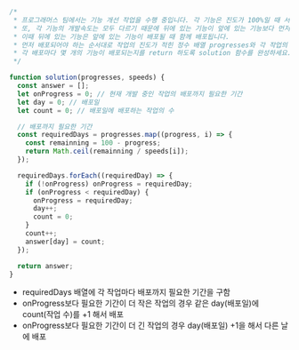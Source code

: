 ```js
/*
 * 프로그래머스 팀에서는 기능 개선 작업을 수행 중입니다. 각 기능은 진도가 100%일 때 서비스에 반영할 수 있습니다.
 * 또, 각 기능의 개발속도는 모두 다르기 때문에 뒤에 있는 기능이 앞에 있는 기능보다 먼저 개발될 수 있고,
 * 이때 뒤에 있는 기능은 앞에 있는 기능이 배포될 때 함께 배포됩니다.
 * 먼저 배포되어야 하는 순서대로 작업의 진도가 적힌 정수 배열 progresses와 각 작업의 개발 속도가 적힌 정수 배열 speeds가 주어질 때
 * 각 배포마다 몇 개의 기능이 배포되는지를 return 하도록 solution 함수를 완성하세요.
 */

function solution(progresses, speeds) {
  const answer = [];
  let onProgress = 0; // 현재 개발 중인 작업의 배포까지 필요한 기간
  let day = 0; // 배포일
  let count = 0; // 배포일에 배포하는 작업의 수

  // 배포까지 필요한 기간
  const requiredDays = progresses.map((progress, i) => {
    const remainning = 100 - progress;
    return Math.ceil(remainning / speeds[i]);
  });

  requiredDays.forEach((requiredDay) => {
    if (!onProgress) onProgress = requiredDay;
    if (onProgress < requiredDay) {
      onProgress = requiredDay;
      day++;
      count = 0;
    }
    count++;
    answer[day] = count;
  });

  return answer;
}
```

- requiredDays 배열에 각 작업마다 배포까지 필요한 기간을 구함
- onProgress보다 필요한 기간이 더 작은 작업의 경우 같은 day(배포일)에 count(작업 수)를 +1 해서 배포
- onProgress보다 필요한 기간이 더 긴 작업의 경우 day(배포일) +1을 해서 다른 날에 배포
